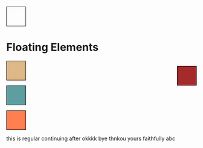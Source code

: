 <!DOCTYPE html>
<html>
<head>
<meta charset="utf-8">
<title>Floating Elements</title>
<style>

div {
	background-color: #00FFFF;
}
p {
	width: 50px;
	height: 50px;
	border: 1px solid black;
}
#p1 {
	background-color: #A52A2A;
	float:right;
}
#p2 {
	background-color: #DEB887;
}
#p3 {
	background-color: #5F9EA0;
	clear: left;
}
#p4 {
	background-color: #FF7F50;
}
section {
	clear: left;
}
</style>
</head>
<body>
<h1>Floating Elements</h1>

<div>
  <p id="p1"></p>
  <p id="p2"></p>
  <p id="p3"></p>
  <p id="p4"></p>
  <section>this is regular continuing after okkkk bye thnkou yours faithfully abc </section>

</div>
</body>
</html>
